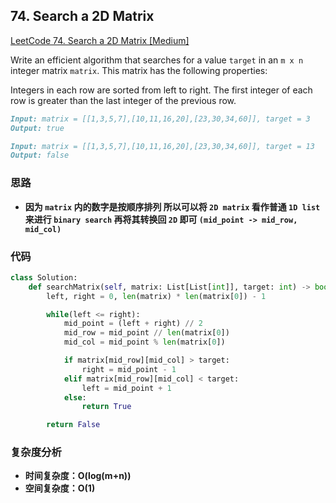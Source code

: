 ## **74. Search a 2D Matrix**

[LeetCode 74. Search a 2D Matrix [Medium]](https://leetcode.com/problems/search-a-2d-matrix/description/)

Write an efficient algorithm that searches for a value `target` in an `m x n` integer matrix `matrix`. This matrix has the following properties:

Integers in each row are sorted from left to right.
The first integer of each row is greater than the last integer of the previous row.

```markdown
Input: matrix = [[1,3,5,7],[10,11,16,20],[23,30,34,60]], target = 3
Output: true
```

```markdown
Input: matrix = [[1,3,5,7],[10,11,16,20],[23,30,34,60]], target = 13
Output: false
```

### **思路**
* **因为 `matrix` 内的数字是按顺序排列 所以可以将 `2D matrix` 看作普通 `1D list` 来进行 `binary search` 再将其转换回 `2D` 即可 `(mid_point -> mid_row, mid_col)`**

### **代码**

``` python
class Solution:
    def searchMatrix(self, matrix: List[List[int]], target: int) -> bool:
        left, right = 0, len(matrix) * len(matrix[0]) - 1

        while(left <= right):
            mid_point = (left + right) // 2
            mid_row = mid_point // len(matrix[0])
            mid_col = mid_point % len(matrix[0])

            if matrix[mid_row][mid_col] > target:
                right = mid_point - 1
            elif matrix[mid_row][mid_col] < target:
                left = mid_point + 1
            else:
                return True

        return False
```
### **复杂度分析**
* **时间复杂度：O(log(m+n))**
* **空间复杂度：O(1)**
